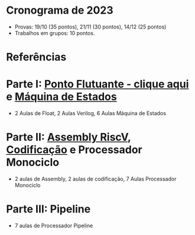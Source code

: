 
# Cronograma de 2023
* Provas: 19/10 (35 pontos), 21/11 (30 pontos), 14/12 (25 pontos)
* Trabalhos em grupos: 10 pontos.
  
# Referências


# Parte I: [Ponto Flutuante - clique aqui](https://github.com/arduinoufv/inf250/blob/master/2023/float.md) e [Máquina de Estados](https://github.com/arduinoufv/inf250/blob/master/2023/fsm.md)
   
   * 2 Aulas de Float, 2 Aulas Verilog, 6 Aulas Máquina de Estados

# Parte II: [Assembly RiscV](https://github.com/arduinoufv/inf250/blob/master/2023/assemblyriscV.md), [Codificação](https://github.com/arduinoufv/inf250/blob/master/2023/code_riscv.md) e Processador Monociclo
   *  2 aulas de Assembly, 2 aulas de codificação, 7 Aulas Processador Monociclo

# Parte III: Pipeline

   * 7 aulas de Processador Pipeline
